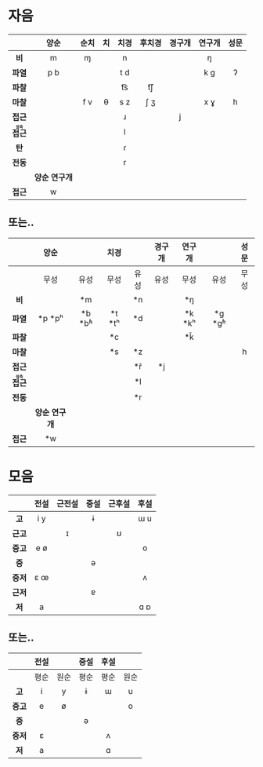 # 자음
|                                             |      양순       | 순치 | 치  | 치경 | 후치경 | 경구개 | 연구개 | 성문 |
|:-------------------------------------------:|:---------------:|:----:|:---:|:----:|:------:|:------:|:------:|:----:|
|                   **비**                    |        m        |  ɱ   |     |  n   |        |        |   ŋ    |      |
|                  **파열**                   |       p b       |      |     | t d  |        |        |  k ɡ   |  ʔ   |
|                  **파찰**                   |                 |      |     | t͡s  |  t͡ʃ   |        |        |      |
|                  **마찰**                   |                 | f v  |  θ  | s z  |  ʃ ʒ   |        |  x ɣ   |  h   |
|                  **접근**                   |                 |      |     |  ɹ   |        |   j    |        |      |
| **<ruby><rb>접근</rb><rt>설측</rt></ruby>** |                 |      |     |  l   |        |        |        |      |
|                   **탄**                    |                 |      |     |  ɾ   |        |        |        |      |
|                  **전동**                   |                 |      |     |  r   |        |        |        |      |
|                                             | **양순 연구개** |      |     |      |        |        |        |      |
|                  **접근**                   |        w        |      |     |      |        |        |        |      |

## 또는..
|                                             |      양순       |          |   치경   |      | 경구개 |  연구개  |          | 성문 |
|:-------------------------------------------:|:---------------:|:--------:|:--------:|:----:|:------:|:--------:|:--------:|:----:|
|                                             |      무성       |   유성   |   무성   | 유성 |  유성  |   무성   |   유성   | 무성 |
|                   **비**                    |                 |   \*m    |          | \*n  |        |   \*ŋ    |          |      |
|                  **파열**                   |    \*p \*pʰ     | \*b \*bʱ | \*t \*tʰ | \*d  |        | \*k \*kʰ | \*g \*gʱ |      |
|                  **파찰**                   |                 |          |   \*c    |      |        |   \*ǩ    |          |      |
|                  **마찰**                   |                 |          |   \*s    | \*z  |        |          |          |  h   |
|                  **접근**                   |                 |          |          | \*ř  |  \*j   |          |          |      |
| **<ruby><rb>접근</rb><rt>설측</rt></ruby>** |                 |          |          | \*l  |        |          |          |      |
|                  **전동**                   |                 |          |          | \*r  |        |          |          |      |
|                                             | **양순 연구개** |          |          |      |        |          |          |      |
|                  **접근**                   |       \*w       |          |          |      |        |          |          |      |

# 모음
|          | 전설 | 근전설 | 중설 | 근후설 | 후설 |
|:--------:|:----:|:------:|:----:|:------:|:----:|
|  **고**  | i y  |        |  ɨ   |        | ɯ u  |
| **근고** |      |   ɪ    |      |   ʊ    |      |
| **중고** | e ø  |        |      |        |  o   |
|  **중**  |      |        |  ə   |        |      |
| **중저** | ɛ œ  |        |      |        |  ʌ   |
| **근저** |      |        |  ɐ   |        |      |
|  **저**  |  a   |        |      |        | ɑ ɒ  |

## 또는..
|          | 전설 |      | 중설 | 후설 |      |
|:--------:|:----:|:----:|:----:|:----:|:----:|
|          | 평순 | 원순 | 평순 | 평순 | 원순 |
|  **고**  |  i   |  y   |  ɨ   |  ɯ   |  u   |
| **중고** |  e   |  ø   |      |      |  o   |
|  **중**  |      |      |  ə   |      |      |
| **중저** |  ɛ   |      |      |  ʌ   |      |
|  **저**  |  a   |      |      |  ɑ   |      |
